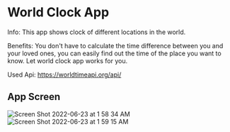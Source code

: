 # World Clock App

Info:
This app shows clock of different locations in the world.

Benefits: You don't have to calculate the time difference between you and your loved ones, you can easily find out the time of the place you want to know. Let world clock app works for you.

Used Api: https://worldtimeapi.org/api/

## App Screen


![Screen Shot 2022-06-23 at 1 58 34 AM](https://user-images.githubusercontent.com/3129441/175168252-3ddd0547-af21-4c11-a642-9b78919ff6f9.png)
![Screen Shot 2022-06-23 at 1 59 15 AM](https://user-images.githubusercontent.com/3129441/175168314-88b60513-c24d-47f6-abe2-dcb4ae72318f.png)
